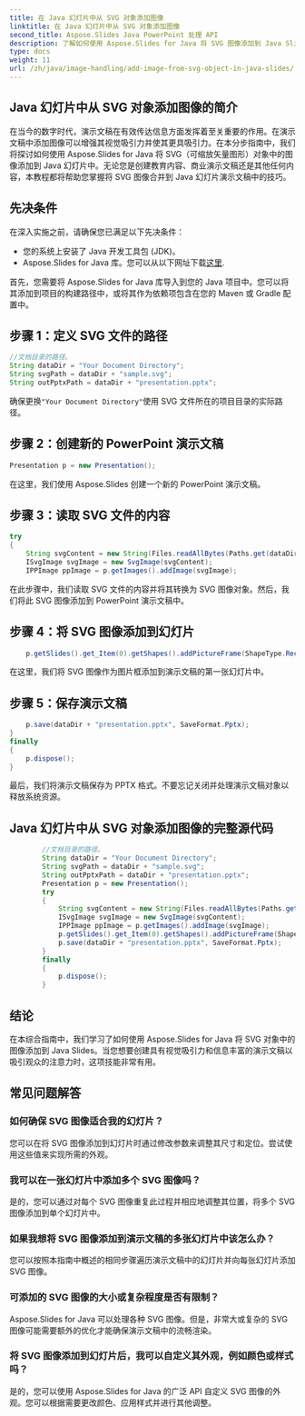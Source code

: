 ```yaml
---
title: 在 Java 幻灯片中从 SVG 对象添加图像
linktitle: 在 Java 幻灯片中从 SVG 对象添加图像
second_title: Aspose.Slides Java PowerPoint 处理 API
description: 了解如何使用 Aspose.Slides for Java 将 SVG 图像添加到 Java Slides。分步指南，附带代码，可制作出精美的演示文稿。
type: docs
weight: 11
url: /zh/java/image-handling/add-image-from-svg-object-in-java-slides/
---
```


## Java 幻灯片中从 SVG 对象添加图像的简介

在当今的数字时代，演示文稿在有效传达信息方面发挥着至关重要的作用。在演示文稿中添加图像可以增强其视觉吸引力并使其更具吸引力。在本分步指南中，我们将探讨如何使用 Aspose.Slides for Java 将 SVG（可缩放矢量图形）对象中的图像添加到 Java 幻灯片中。无论您是创建教育内容、商业演示文稿还是其他任何内容，本教程都将帮助您掌握将 SVG 图像合并到 Java 幻灯片演示文稿中的技巧。

## 先决条件

在深入实施之前，请确保您已满足以下先决条件：

- 您的系统上安装了 Java 开发工具包 (JDK)。
-  Aspose.Slides for Java 库。您可以从以下网址下载[这里](https://releases.aspose.com/slides/java/).

首先，您需要将 Aspose.Slides for Java 库导入到您的 Java 项目中。您可以将其添加到项目的构建路径中，或将其作为依赖项包含在您的 Maven 或 Gradle 配置中。

## 步骤 1：定义 SVG 文件的路径

```java
//文档目录的路径。
String dataDir = "Your Document Directory";
String svgPath = dataDir + "sample.svg";
String outPptxPath = dataDir + "presentation.pptx";
```

确保更换`"Your Document Directory"`使用 SVG 文件所在的项目目录的实际路径。

## 步骤 2：创建新的 PowerPoint 演示文稿

```java
Presentation p = new Presentation();
```

在这里，我们使用 Aspose.Slides 创建一个新的 PowerPoint 演示文稿。

## 步骤 3：读取 SVG 文件的内容

```java
try
{
    String svgContent = new String(Files.readAllBytes(Paths.get(dataDir + "sample.svg")));
    ISvgImage svgImage = new SvgImage(svgContent);
    IPPImage ppImage = p.getImages().addImage(svgImage);
```

在此步骤中，我们读取 SVG 文件的内容并将其转换为 SVG 图像对象。然后，我们将此 SVG 图像添加到 PowerPoint 演示文稿中。

## 步骤 4：将 SVG 图像添加到幻灯片

```java
    p.getSlides().get_Item(0).getShapes().addPictureFrame(ShapeType.Rectangle, 0, 0, ppImage.getWidth(), ppImage.getHeight(), ppImage);
```

在这里，我们将 SVG 图像作为图片框添加到演示文稿的第一张幻灯片中。

## 步骤 5：保存演示文稿

```java
    p.save(dataDir + "presentation.pptx", SaveFormat.Pptx);
}
finally
{
    p.dispose();
}
```

最后，我们将演示文稿保存为 PPTX 格式。不要忘记关闭并处理演示文稿对象以释放系统资源。

## Java 幻灯片中从 SVG 对象添加图像的完整源代码

```java
        //文档目录的路径。
        String dataDir = "Your Document Directory";
        String svgPath = dataDir + "sample.svg";
        String outPptxPath = dataDir + "presentation.pptx";
        Presentation p = new Presentation();
        try
        {
            String svgContent = new String(Files.readAllBytes(Paths.get(dataDir + "sample.svg")));
            ISvgImage svgImage = new SvgImage(svgContent);
            IPPImage ppImage = p.getImages().addImage(svgImage);
            p.getSlides().get_Item(0).getShapes().addPictureFrame(ShapeType.Rectangle, 0, 0, ppImage.getWidth(), ppImage.getHeight(), ppImage);
            p.save(dataDir + "presentation.pptx", SaveFormat.Pptx);
        }
        finally
        {
            p.dispose();
        }
```

## 结论

在本综合指南中，我们学习了如何使用 Aspose.Slides for Java 将 SVG 对象中的图像添加到 Java Slides。当您想要创建具有视觉吸引力和信息丰富的演示文稿以吸引观众的注意力时，这项技能非常有用。

## 常见问题解答

### 如何确保 SVG 图像适合我的幻灯片？

您可以在将 SVG 图像添加到幻灯片时通过修改参数来调整其尺寸和定位。尝试使用这些值来实现所需的外观。

### 我可以在一张幻灯片中添加多个 SVG 图像吗？

是的，您可以通过对每个 SVG 图像重复此过程并相应地调整其位置，将多个 SVG 图像添加到单个幻灯片中。

### 如果我想将 SVG 图像添加到演示文稿的多张幻灯片中该怎么办？

您可以按照本指南中概述的相同步骤遍历演示文稿中的幻灯片并向每张幻灯片添加 SVG 图像。

### 可添加的 SVG 图像的大小或复杂程度是否有限制？

Aspose.Slides for Java 可以处理各种 SVG 图像。但是，非常大或复杂的 SVG 图像可能需要额外的优化才能确保演示文稿中的流畅渲染。

### 将 SVG 图像添加到幻灯片后，我可以自定义其外观，例如颜色或样式吗？

是的，您可以使用 Aspose.Slides for Java 的广泛 API 自定义 SVG 图像的外观。您可以根据需要更改颜色、应用样式并进行其他调整。